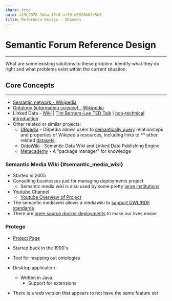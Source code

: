```yaml
---
share: true
uuid: a19c9978-9dba-45f0-af19-d8020b67e5e3
title: Reference Deisgn - DDaemon
---
```

# Semantic Forum Reference Design
------------------

What are some existing solutions to these problem. Identify what they do
right and what problems exist within the current situation.

## Core Concepts
-------------

* [Semantic network - Wikipedia]
* [Ontology (information science) - Wikipedia]
* Linked Data - [Wiki] \| [Tim Berners-Lee TED Talk] \| [non-technical
    introduction]
* Other related or similar projects:
  * [DBpedia] - DBpedia allows users to [semantically query]
        relationships and properties of Wikipedia resources, including
        links to \*\* other related [datasets].
  * [OntoWiki] - Semantic Data Wiki and Linked Data Publishing
        Engine
  * [Metacademy] - A \"package manager\" for knowledge

### Semantic Media Wiki {#semantic_media_wiki}

* Started in 2005
* Consulting businesses just for managing deployments project
  * Semantic media wiki is also used by some pretty [large
        institutions]
* [Youtube Channel]
  * [Youtube Overview of Project]
* The semantic mediawiki allows a mediawiki to [support OWL/RDF
    standards]
* There are [open source docker deployments] to make our lives easier

### Protege

* [Project Page]
* Started back in the 1990\'s
* Tool for mapping out ontologies
* Desktop application
  * Written in Java
    * Support for extensions
* There is a web version that appears to not have the same feature set

  [Reference Design]: http://deseng.ryerson.ca/dokuwiki/design:reference_design
  [Semantic network - Wikipedia]: https://en.wikipedia.org/wiki/Semantic_network
  [Ontology (information science) - Wikipedia]: https://en.wikipedia.org/wiki/Ontology_(information_science)
  [Wiki]: https://en.wikipedia.org/wiki/Linked_data
  [Tim Berners-Lee TED Talk]: https://www.youtube.com/watch?v=OM6XIICm_qo
  [non-technical introduction]: https://www.youtube.com/watch?v=4x_xzT5eF5Q
  [DBpedia]: https://wiki.dbpedia.org/
  [semantically query]: https://en.wikipedia.org/wiki/Semantic_query
  [datasets]: https://en.wikipedia.org/wiki/Dataset
  [OntoWiki]: http://ontowiki.net/
  [Metacademy]: https://metacademy.org/about
  [large institutions]: https://en.wikipedia.org/wiki/Semantic_MediaWiki#Usage
  [Youtube Channel]: https://www.youtube.com/channel/UCXvzIQAkZQixyBRz2dn4-sws
  [Youtube Overview of Project]: https://www.youtube.com/watch?v=1WYaXAoPesA&list=PLw2YgbWET_ph1IGqIyiZD8w9FIHlYASui&index=1
  [support OWL/RDF standards]: https://www.semantic-mediawiki.org/wiki/Help:Semantic_Web
  [open source docker deployments]: https://www.semantic-mediawiki.org/wiki/Help:Using_Docker
  [Project Page]: https://protege.stanford.edu/
